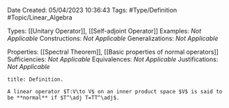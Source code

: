 <div class="topSpace"></div>

Date Created: 05/04/2023 10:36:43
Tags: #Type/Definition #Topic/Linear_Algebra

Types: [[Unitary Operator]], [[Self-adjoint Operator]]
Examples: _Not Applicable_
Constructions: _Not Applicable_
Generalizations: _Not Applicable_

Properties: [[Spectral Theorem]], [[Basic properties of normal operators]]
Sufficiencies: _Not Applicable_
Equivalences: _Not Applicable_
Justifications: _Not Applicable_

``` ad-Definition
title: Definition.

A linear operator $T:V\to V$ on an inner product space $V$ is said to be **normal** if $T^\adj T=TT^\adj$.

```
